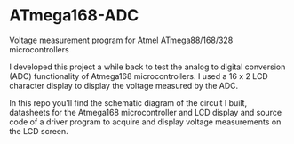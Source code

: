 # ATmega168-ADC
Voltage measurement program for Atmel ATmega88/168/328 microcontrollers

I developed this project a while back to test the analog to digital conversion (ADC) functionality of Atmega168 microcontrollers. I used a
16 x 2 LCD character display to display the voltage measured by the ADC.

In this repo you'll find the schematic diagram of the circuit I built, datasheets for the Atmega168 microcontroller and LCD display and
source code of a driver program to acquire and display voltage measurements on the LCD screen.
